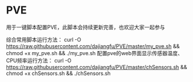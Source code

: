 # PVE

用于一键脚本配置PVE，此脚本会持续更新完善，也欢迎大家一起参与

综合常用脚本运行方法：
curl -O https://raw.githubusercontent.com/dajiangfu/PVE/master/my_pve.sh && chmod +x my_pve.sh && ./my_pve.sh
配置pve的web界面显示传感器温度、CPU频率运行方法：
curl -O https://raw.githubusercontent.com/dajiangfu/PVE/master/chSensors.sh && chmod +x chSensors.sh && ./chSensors.sh
